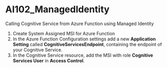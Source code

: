 # AI102_ManagedIdentity
Calling Cognitive Service from Azure Function using Managed Identity


1. Create System Assigned MSI for Azure Function
1. In the Azure Function Configuration settings add a new **Application Setting** called **CognitiveServicesEndpoint**, containing the endpoint of your Cognitive Service.
1. In the Cognitive Service resource, add the MSI with role **Cognitive Services User** in **Access Control**.
